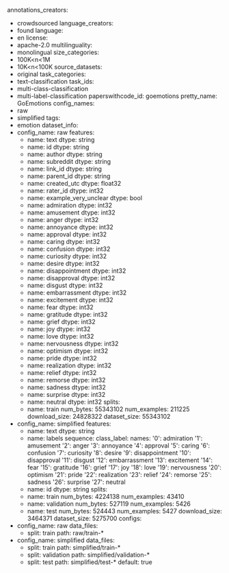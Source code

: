 annotations_creators:
  - crowdsourced
language_creators:
  - found
language:
  - en
license:
  - apache-2.0
multilinguality:
  - monolingual
size_categories:
  - 100K<n<1M
  - 10K<n<100K
source_datasets:
  - original
task_categories:
  - text-classification
task_ids:
  - multi-class-classification
  - multi-label-classification
paperswithcode_id: goemotions
pretty_name: GoEmotions
config_names:
  - raw
  - simplified
tags:
  - emotion
dataset_info:
  - config_name: raw
    features:
      - name: text
        dtype: string
      - name: id
        dtype: string
      - name: author
        dtype: string
      - name: subreddit
        dtype: string
      - name: link_id
        dtype: string
      - name: parent_id
        dtype: string
      - name: created_utc
        dtype: float32
      - name: rater_id
        dtype: int32
      - name: example_very_unclear
        dtype: bool
      - name: admiration
        dtype: int32
      - name: amusement
        dtype: int32
      - name: anger
        dtype: int32
      - name: annoyance
        dtype: int32
      - name: approval
        dtype: int32
      - name: caring
        dtype: int32
      - name: confusion
        dtype: int32
      - name: curiosity
        dtype: int32
      - name: desire
        dtype: int32
      - name: disappointment
        dtype: int32
      - name: disapproval
        dtype: int32
      - name: disgust
        dtype: int32
      - name: embarrassment
        dtype: int32
      - name: excitement
        dtype: int32
      - name: fear
        dtype: int32
      - name: gratitude
        dtype: int32
      - name: grief
        dtype: int32
      - name: joy
        dtype: int32
      - name: love
        dtype: int32
      - name: nervousness
        dtype: int32
      - name: optimism
        dtype: int32
      - name: pride
        dtype: int32
      - name: realization
        dtype: int32
      - name: relief
        dtype: int32
      - name: remorse
        dtype: int32
      - name: sadness
        dtype: int32
      - name: surprise
        dtype: int32
      - name: neutral
        dtype: int32
    splits:
      - name: train
        num_bytes: 55343102
        num_examples: 211225
    download_size: 24828322
    dataset_size: 55343102
  - config_name: simplified
    features:
      - name: text
        dtype: string
      - name: labels
        sequence:
          class_label:
            names:
              '0': admiration
              '1': amusement
              '2': anger
              '3': annoyance
              '4': approval
              '5': caring
              '6': confusion
              '7': curiosity
              '8': desire
              '9': disappointment
              '10': disapproval
              '11': disgust
              '12': embarrassment
              '13': excitement
              '14': fear
              '15': gratitude
              '16': grief
              '17': joy
              '18': love
              '19': nervousness
              '20': optimism
              '21': pride
              '22': realization
              '23': relief
              '24': remorse
              '25': sadness
              '26': surprise
              '27': neutral
      - name: id
        dtype: string
    splits:
      - name: train
        num_bytes: 4224138
        num_examples: 43410
      - name: validation
        num_bytes: 527119
        num_examples: 5426
      - name: test
        num_bytes: 524443
        num_examples: 5427
    download_size: 3464371
    dataset_size: 5275700
configs:
  - config_name: raw
    data_files:
      - split: train
        path: raw/train-*
  - config_name: simplified
    data_files:
      - split: train
        path: simplified/train-*
      - split: validation
        path: simplified/validation-*
      - split: test
        path: simplified/test-*
    default: true